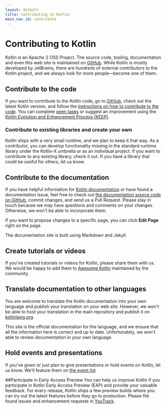 ```yaml
---
layout: default
title: Contributing to Kotlin
main_nav_id: contribute
---
```


# Contributing to Kotlin

Kotlin is an Apache 2 OSS Project. The source code, tooling, documentation and even this web site is maintained on [GitHub](https://github.com/jetbrains/kotlin). While Kotlin is mostly developed by JetBrains, there are hundreds of external contributors to the Kotlin project, and we always look for more people&mdash;become one of them. 

## Contribute to the code

If you want to contribute to the Kotlin code, go to [GitHub](https://github.com/jetbrains/kotlin), check out the latest Kotlin version,
 and follow the [instructions on how to contribute to the code](https://github.com/JetBrains/kotlin/blob/master/docs/contributing.md).
You can complete [open tasks](https://youtrack.jetbrains.com/issues/KT?q=tag:%20%7BUp%20For%20Grabs%7D%20and%20State:%20Open) or suggest an improvement using the [Kotlin Evolution and Enhancement Process (KEEP)](https://github.com/Kotlin/KEEP).

### Contribute to existing libraries and create your own

Kotlin ships with a very small runtime, and we plan to keep it that way. As a contributor, you can develop functionality missing in the standard runtime library under the Kotlin-X umbrella or as an individual project. 
If you want to contribute to any existing library, check it out. If you have a library that could be useful for others, let us know.

## Contribute to the documentation

If you have helpful information for [Kotlin documentation](https://kotlinlang.org/docs/reference/) or have found a documentation issue, feel free to check out [the documentation source code on GitHub](https://github.com/jetbrains/kotlin-web-site),
commit changes, and send us a Pull Request. Please stay in touch because we may have questions and comments on your changes. Otherwise, we won't be able to incorporate them. 

If you want to propose changes to a specific page, you can click **Edit Page** right on the page.
  
The documentation site is built using Markdown and Jekyll. 

## Create tutorials or videos

If you've created tutorials or videos for Kotlin, please share them with us. We would be happy to add them to [Awesome Kotlin](https://kotlin.link/) maintained by the community.

## Translate documentation to other languages

You are welcome to translate the Kotlin documentation into your own language and publish your translation on your web site.
However, we won't be able to host your translation in the main repository and publish it on [kotlinlang.org](https://kotlinlang.org/docs/reference/).

This site is the official documentation for the language, and we ensure that all the information here
is correct and up to date. Unfortunately, we won't able to review documentation in your own language. 

## Hold events and presentations

If you've given or just plan to give presentations or hold events on Kotlin, let us know. We'll feature them on [the event list](http://kotlinlang.org/docs/events.html)

##Participate in Early Access Preview
You can help us improve Kotlin if you participate in Kotlin Early Access Preview (EAP) and provide your valuable feedback. 
For every release, Kotlin ships a few preview builds where you can try out the latest features before they go to production. Please file found issues and enhancement requests in [YouTrack](https://kotl.in/issue).
 